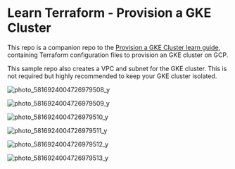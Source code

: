 # Learn Terraform - Provision a GKE Cluster

This repo is a companion repo to the [Provision a GKE Cluster learn guide](https://learn.hashicorp.com/terraform/kubernetes/provision-gke-cluster), containing Terraform configuration files to provision an GKE cluster on GCP.

This sample repo also creates a VPC and subnet for the GKE cluster. This is not
required but highly recommended to keep your GKE cluster isolated.

![photo_5816924004726979508_y](https://user-images.githubusercontent.com/74740198/188713071-a59af2fc-35ec-4f2d-866b-3f500260905e.jpg)


![photo_5816924004726979509_y](https://user-images.githubusercontent.com/74740198/188713583-c5ab048d-fa0b-4a3e-abad-542de01f241d.jpg)


![photo_5816924004726979510_y](https://user-images.githubusercontent.com/74740198/188714194-21711bf4-d0ce-452c-b1ad-0e1850135e01.jpg)


![photo_5816924004726979511_y](https://user-images.githubusercontent.com/74740198/188714298-4e93cab1-0d00-4995-b38b-5e25756449d4.jpg)


![photo_5816924004726979512_y](https://user-images.githubusercontent.com/74740198/188714347-ee7cf1da-3fa2-456d-95f2-858cff7e1b9f.jpg)

![photo_5816924004726979513_y](https://user-images.githubusercontent.com/74740198/188714446-1fe0b142-3856-43ea-aa93-141c27a77ff7.jpg)


